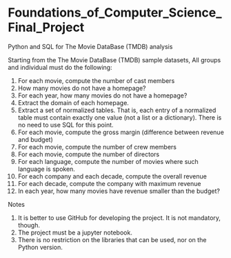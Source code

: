 # Foundations_of_Computer_Science_Final_Project
Python and SQL for The Movie DataBase (TMDB) analysis

Starting from the The Movie DataBase (TMDB) sample datasets, 
All groups and individual must do the following:
1.  For each movie, compute the number of cast members
2.  How many movies do not have a homepage?
3.  For each year, how many movies do not have a homepage?
4.  Extract the domain of each homepage.
5.  Extract a set of normalized tables. That is, each entry of a normalized table must contain exactly one value (not a list or a             dictionary). There is no need to use SQL for this point.
6.  For each movie, compute the gross margin (difference between revenue and budget)
7.  For each movie, compute the number of crew members
8.  For each movie, compute the number of directors
9.  For each language, compute the number of movies where such language is spoken.
10. For each company and each decade, compute the overall revenue
11. For each decade, compute the company with maximum revenue
12. In each year, how many movies have revenue smaller than the budget?

Notes
1.  It is better to use GitHub for developing the project. It is not mandatory, though.
2.  The project must be a jupyter notebook.
3.  There is no restriction on the libraries that can be used, nor on the Python version.
